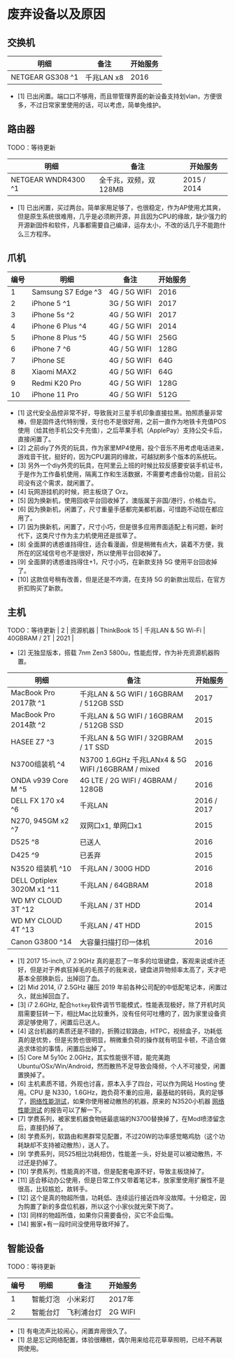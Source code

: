 # 废弃设备以及原因

## 交换机

| 明细 | 备注 | 开始服务 |
| --- | --- | --- |
| NETGEAR GS308 ^1 | 千兆LAN x8 | 2016 |

- [1] 已出闲置。端口口不够用，而且带管理界面的新设备支持划vlan，方便很多，不过日常家里使用的话，可以考虑，简单免维护。

## 路由器

TODO：等待更新

| 明细 | 备注 | 开始服务 |
| --- | --- | --- |
| NETGEAR WNDR4300 ^1 | 全千兆，双频，双128MB | 2015 / 2014 |

- [1] 已出闲置，买过两台。简单家用足够了，也很稳定，作为AP使用尤其爽，但是原生系统很难用，几乎是必须刷开源，并且因为CPU的缘故，缺少强力的开源新固件和软件，凡事都需要自己编译，运存太小，不改的话几乎不能跑什么三方程序。

## 爪机

| 编号 |明细 | 备注 | 开始服务 |
| --- | --- | --- | --- |
| 1 | Samsung S7 Edge ^3 | 4G / 5G WIFI | 2016 |
| 2 | iPhone 5 ^1 | 3G / 5G WIFI | 2017 |
| 3 | iPhone 5s ^2 | 4G / 5G WIFI | 2017 |
| 4 | iPhone 6 Plus ^4 | 4G / 5G WIFI | 2014 |
| 5 | iPhone 8 Plus ^5 | 4G / 5G WIFI | 256G | 2017 |
| 6 | iPhone 7 ^6 | 4G / 5G WIFI | 128G | 2016 |
| 7 | iPhone SE | 4G / 5G WIFI | 64G  | 2017 |
| 8 | Xiaomi MAX2   | 4G / 5G WIFI | 64G  | 2018 |
| 9 | Redmi K20 Pro | 4G / 5G WIFI | 128G  | 2019 |
| 10 | iPhone 11 Pro | 4G / 5G WIFI | 512G  | 2019 |

- [1] 这代安全品控非常不好，导致我对三星手机印象直接拉黑。拍照质量非常棒，但是固件迭代特别慢，支付也不是很好用，之前一直作为地铁卡充值POS使用（给其他手机公交卡充值），之后苹果手机（ApplePay）支持公交卡后，直接闲置了。
- [2] 之前diy了外壳的玩具，作为家里MP4使用，投个音乐不用考虑电话进来，游戏音干扰，挺好的，因为CPU漏洞的缘故，可越狱刷多个版本的系统玩。
- [3] 另外一个diy外壳的玩具，在阿里云上班的时候比较反感要安装手机证书，于是作为工作备机使用，隔离工作和生活数据，不需要考虑备份功能，目前公司没有这个需求，就闲置了。
- [4] 玩网游挂机的时候，把主板烧了 Orz。
- [5] 因为换新机，使用回收平台回收掉了，澳版属于非国/港行，价格血亏。
- [6] 因为换新机，闲置了，尺寸重量手感都完美都机器，可惜跑不动现在都应用了。
- [7] 因为换新机，闲置了，尺寸小巧，但是很多应用界面适配上有问题，新时代下，这类尺寸作为主力机使用还是拔草了。
- [8] 全面屏的诱惑谁挡得住，适合看漫画，但是稍微有点大，装着不方便，我所在的区域信号也不是很好，所以使用平台回收掉了。
- [9] 全面屏的诱惑谁挡得住+1，尺寸小巧，在新款支持 5G 使用平台回收掉了。
- [10] 这款信号稍有改善，但是还是不咋滴，在支持 5G 的新款出现后，在官方折扣购买了新款。


## 主机

TODO：等待更新
| 2 | 资源机器 | ThinkBook 15 | 千兆LAN & 5G Wi-Fi | 40GBRAM / 2T  | 2021 |
- [2] 无独显版本，搭载 7nm Zen3 5800u，性能彪悍，作为补充资源机器购置。



| 明细 | 备注 | 开始服务 |
| --- | --- | --- |
| MacBook Pro 2017款 ^1 | 千兆LAN & 5G WIFI / 16GBRAM / 512GB SSD  | 2017 |
| MacBook Pro 2014款 ^2 | 千兆LAN & 5G WIFI / 16GBRAM / 512GB SSD  | 2015 |
| HASEE Z7 ^3 | 千兆LAN & 5G WIFI / 32GBRAM / 1T SSD  | 2015 |
| N3700组装机 ^4 | N3700 1.6GHz 千兆LANx4 & 5G WIFI /16GBRAM / mixed | 2016 |
| ONDA v939 Core M ^5 | 4G LTE / 2G WIFI / 4GBRAM / 128GB | 2016 |
| DELL FX 170 x4 ^6 | 千兆LAN | 2016 / 2017 |
| N270, 945GM x2 ^7 | 双网口x1, 单网口x1 | 2015 |
| D525 ^8 | 已送人 | 2016 |
| D425 ^9 | 已丢弃 | 2015 |
| N3520 组装机 ^10 | 千兆LAN / 300G HDD | 2016 |
| DELL Optiplex 3020M x1 ^11 | 千兆LAN / 64GBRAM  | 2018 |
| WD MY CLOUD 3T ^12 | 千兆LAN / 3T HDD | 2014 |
| WD MY CLOUD 4T ^13 | 千兆LAN / 4T HDD | 2015 |
| Canon G3800 ^14 | 大容量扫描打印一体机 | 2016 |

- [1] 2017 15-inch, i7 2.9GHz 真的是忍了一年多的垃圾键盘，客观来说或许还好，但是对于养疯狂掉毛的毛孩子的我来说，键盘进异物频率太高了，天才吧基本全部换新后，出掉回了血。
- [2] Mid 2014, i7 2.5GHz 碾压 2019 年前各种公司配的中低配笔记本，闲置过久，就出掉回血了。
- [3] i7 2.6GHz, 配合`hotkey`软件调节节能模式，性能表现极好，除了开机时风扇需要狂转一下，相比Mac比较重外，没有任何可吐槽的了，因为家里设备资源足够使用了，闲置后已送人。
- [4] 这台机器的素质还是不错的，折腾过软路由，HTPC，视频盒子，功耗低真的是优势，但是劣势也很明显，稍微重负荷的操作就有明显卡顿，不适合做追求体验的事情，闲置后出掉了。
- [5] Core M 5y10c 2.0GHz，其实性能很不错，能完美跑Ubuntu/OSx/Win/Android，然而散热不足导致会降频，个人不可接受，闲置置换掉了。
- [6] 主机素质不错，外观也讨喜，原本入手了四台，可以作为网站 Hosting 使用。CPU 是 N330，1.6GHz，跑负荷不重的应用，最基础的转码，真的足够了，[网络性能测试](./report/mini-server/dell-fx-160.md)，如果你使用被动散热的机器，原来的 N3520小机器 [网络性能测试](./report/mini-server/n3520.md) 的报告可以了解一下。
- [7] 学费系列，被家里机器食物链最底端的N3700替换掉了，在Mod喷漆留念后，直接扔掉了。
- [8] 学费系列，软路由和黑群常见配置，不过20W的功率感觉略鸡肋（这个功耗缺却不支持被动散热），送人了。
- [9] 学费系列，同525相比功耗相仿，性能差一头，好处是可以被动散热，不过还是扔掉了。
- [10] 学费系列，性能真的不错，但是配套电源不好，导致主板烧掉了。
- [11] 适合移动办公使用，但是日常工作又带着笔记本，放家里使用扩展性不是很高，比较尴尬，故转手。
- [12] 这个是真的物超所值，功耗低、连续运行接近四年没故障。十分稳定，因为购置了新的多盘位机器，所以这个小家伙就光荣下岗了。
- [13] 同样的物超所值，如果你只需要备份，买它不会后悔。
- [14] 搬家+有一段时间没使用导致坏掉了。


## 智能设备

TODO：等待更新

| 编号 | 明细 | 备注 | 开始服务 |
| --- | --- | --- | --- |
| 1 | 智能灯泡  | 小米彩灯 | 2017年 |
| 2 | 智能台灯  | 飞利浦台灯 | 2G WIFI | 2017年  |

- [1] 有电流声比较闹心，闲置弃用很久了。
- [1] 总是忘记网络配置，体验很糟糕，偶尔用来给花花草草照明，已经不再联网使用。
